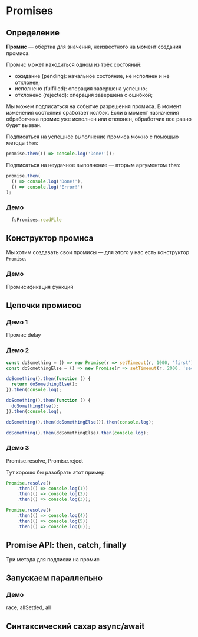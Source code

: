 # Promises

## Определение
**Промис** — обертка для значения, неизвестного на момент создания промиса.

Промис может находиться одном из трёх состояний:
- ожидание (pending): начальное состояние, не исполнен и не отклонен;
- исполнено (fulfilled): операция завершена успешно;
- отклонено (rejected): операция завершена с ошибкой;

Мы можем подписаться на событие разрешения промиса. В момент изменения состояния сработает колбэк. Если в момент назначения обработчика промис уже исполнен или отклонен, обработчик все равно будет вызван.

Подписаться на успешное выполнение промиса можно с помощью метода `then`:
```js
promise.then(() => console.log('Done!'));
```

Подписаться на неудачное выполнение — вторым аргументом `then`:
```js
promise.then(
  () => console.log('Done!'),
  () => console.log('Error!')
);
```

### Демо
```js
  fsPromises.readFile
```

## Конструктор промиса

Мы хотим создавать свои промисы — для этого у нас есть конструктор `Promise`.


### Демо

Промисификация функций

## Цепочки промисов

### Демо 1

Промис delay

### Демо 2

```js
const doSomething = () => new Promise(r => setTimeout(r, 1000, 'first'));
const doSomethingElse = () => new Promise(r => setTimeout(r, 2000, 'second'));

doSomething().then(function () {
  return doSomethingElse();
}).then(console.log);

doSomething().then(function () {
  doSomethingElse();
}).then(console.log);

doSomething().then(doSomethingElse()).then(console.log);

doSomething().then(doSomethingElse).then(console.log);
```
### Демо 3

Promise.resolve, Promise.reject


Тут хорошо бы разобрать этот пример:

```js
Promise.resolve()
    .then(() => console.log(1))
    .then(() => console.log(2))
    .then(() => console.log(3));

Promise.resolve()
    .then(() => console.log(4))
    .then(() => console.log(5))
    .then(() => console.log(6));

```

## Promise API: then, catch, finally

Три метода для подписки на промис

## Запускаем параллельно 

### Демо
race, allSettled, all

## Синтаксический сахар async/await
